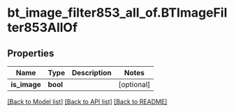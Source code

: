 # bt_image_filter853_all_of.BTImageFilter853AllOf

## Properties
Name | Type | Description | Notes
------------ | ------------- | ------------- | -------------
**is_image** | **bool** |  | [optional] 

[[Back to Model list]](../README.md#documentation-for-models) [[Back to API list]](../README.md#documentation-for-api-endpoints) [[Back to README]](../README.md)


